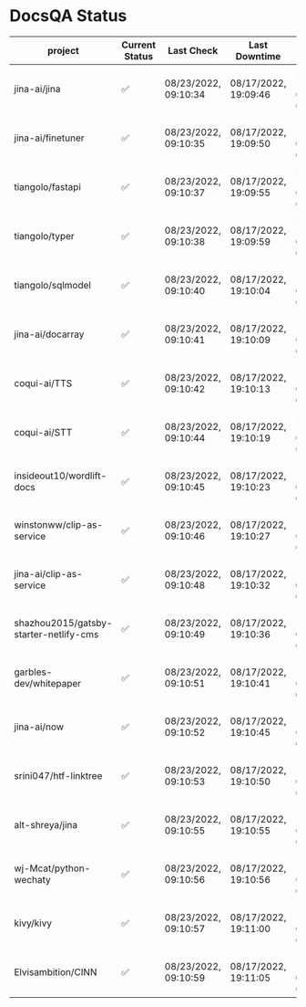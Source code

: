 # DocsQA Status

|               project                |Current Status|     Last Check     |   Last Downtime    |              % Uptime               |
|--------------------------------------|--------------|--------------------|--------------------|-------------------------------------|
|jina-ai/jina                          |✅            |08/23/2022, 09:10:34|08/17/2022, 19:09:46|51.027 (since 08/15/2022, 07:09:42)  |
|jina-ai/finetuner                     |✅            |08/23/2022, 09:10:35|08/17/2022, 19:09:50|51.069 (since 08/15/2022, 07:09:42)  |
|tiangolo/fastapi                      |✅            |08/23/2022, 09:10:37|08/17/2022, 19:09:55|51.158 (since 08/15/2022, 07:09:42)  |
|tiangolo/typer                        |✅            |08/23/2022, 09:10:38|08/17/2022, 19:09:59|51.185 (since 08/15/2022, 07:09:42)  |
|tiangolo/sqlmodel                     |✅            |08/23/2022, 09:10:40|08/17/2022, 19:10:04|51.220 (since 08/15/2022, 07:09:42)  |
|jina-ai/docarray                      |✅            |08/23/2022, 09:10:41|08/17/2022, 19:10:09|51.185 (since 08/15/2022, 07:09:42)  |
|coqui-ai/TTS                          |✅            |08/23/2022, 09:10:42|08/17/2022, 19:10:13|51.185 (since 08/15/2022, 07:09:42)  |
|coqui-ai/STT                          |✅            |08/23/2022, 09:10:44|08/17/2022, 19:10:19|51.219 (since 08/15/2022, 07:09:42)  |
|insideout10/wordlift-docs             |✅            |08/23/2022, 09:10:45|08/17/2022, 19:10:23|1103.869 (since 08/15/2022, 07:09:42)|
|winstonww/clip-as-service             |✅            |08/23/2022, 09:10:46|08/17/2022, 19:10:27|51.267 (since 08/15/2022, 07:09:42)  |
|jina-ai/clip-as-service               |✅            |08/23/2022, 09:10:48|08/17/2022, 19:10:32|51.328 (since 08/15/2022, 07:09:42)  |
|shazhou2015/gatsby-starter-netlify-cms|✅            |08/23/2022, 09:10:49|08/17/2022, 19:10:36|51.314 (since 08/15/2022, 07:09:42)  |
|garbles-dev/whitepaper                |✅            |08/23/2022, 09:10:51|08/17/2022, 19:10:41|51.348 (since 08/15/2022, 07:09:42)  |
|jina-ai/now                           |✅            |08/23/2022, 09:10:52|08/17/2022, 19:10:45|51.355 (since 08/15/2022, 07:09:42)  |
|srini047/htf-linktree                 |✅            |08/23/2022, 09:10:53|08/17/2022, 19:10:50|51.327 (since 08/15/2022, 07:09:42)  |
|alt-shreya/jina                       |✅            |08/23/2022, 09:10:55|08/17/2022, 19:10:55|1174.794 (since 08/15/2022, 07:09:42)|
|wj-Mcat/python-wechaty                |✅            |08/23/2022, 09:10:56|08/17/2022, 19:10:56|1174.742 (since 08/15/2022, 07:09:42)|
|kivy/kivy                             |✅            |08/23/2022, 09:10:57|08/17/2022, 19:11:00|1174.364 (since 08/15/2022, 07:09:42)|
|Elvisambition/CINN                    |✅            |08/23/2022, 09:10:59|08/17/2022, 19:11:05|1174.258 (since 08/15/2022, 07:09:42)|

